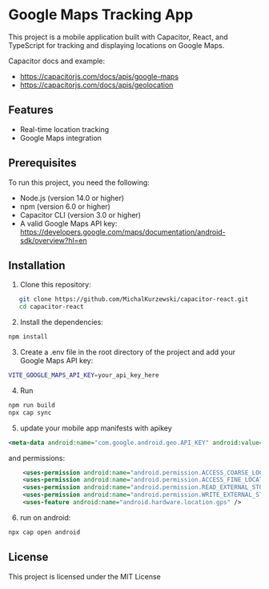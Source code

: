 # Google Maps Tracking App

This project is a mobile application built with Capacitor, React, and TypeScript for tracking and displaying locations on Google Maps.

Capacitor docs and example:

- https://capacitorjs.com/docs/apis/google-maps
- https://capacitorjs.com/docs/apis/geolocation

## Features

- Real-time location tracking
- Google Maps integration

## Prerequisites

To run this project, you need the following:

- Node.js (version 14.0 or higher)
- npm (version 6.0 or higher)
- Capacitor CLI (version 3.0 or higher)
- A valid Google Maps API key: https://developers.google.com/maps/documentation/android-sdk/overview?hl=en

## Installation

1. Clone this repository:

```bash
   git clone https://github.com/MichalKurzewski/capacitor-react.git
   cd capacitor-react
```

2. Install the dependencies:

```bash
npm install
```

3. Create a .env file in the root directory of the project and add your Google Maps API key:

```bash
VITE_GOOGLE_MAPS_API_KEY=your_api_key_here
```

4. Run

```bash
npm run build
npx cap sync
```

5. update your mobile app manifests with apikey

```xml
<meta-data android:name="com.google.android.geo.API_KEY" android:value="your_api_key_here"/>
```

and permissions:

```xml
    <uses-permission android:name="android.permission.ACCESS_COARSE_LOCATION" />
    <uses-permission android:name="android.permission.ACCESS_FINE_LOCATION" />
    <uses-permission android:name="android.permission.READ_EXTERNAL_STORAGE"/>
    <uses-permission android:name="android.permission.WRITE_EXTERNAL_STORAGE" />
    <uses-feature android:name="android.hardware.location.gps" />
```

6. run on android:

```bash
npx cap open android
```

## License

This project is licensed under the MIT License
